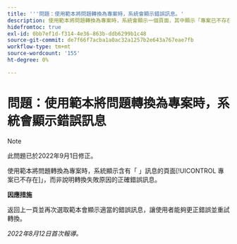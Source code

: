 ```yaml
---
title: '''問題：使用範本將問題轉換為專案時，系統會顯示錯誤訊息。'
description: 使用範本將問題轉換為專案時，系統會顯示一個頁面，其中顯示「專案已不存在」訊息，而非說明轉換失敗原因的正確錯誤訊息。
hidefromtoc: true
exl-id: 0bb7ef1d-f314-4e36-863b-ddb6299b1c48
source-git-commit: de7f66f7acba1a0ac32a1257b2e643a767eae7fb
workflow-type: tm+mt
source-wordcount: '155'
ht-degree: 0%

---
```


# 問題：使用範本將問題轉換為專案時，系統會顯示錯誤訊息

>[!NOTE]
>
>此問題已於2022年9月1日修正。

使用範本將問題轉換為專案時，系統顯示含有「 」訊息的頁面[!UICONTROL 專案已不存在]」，而非說明轉換失敗原因的正確錯誤訊息。

**因應措施**

返回上一頁並再次選取範本會顯示適當的錯誤訊息，讓使用者能夠更正錯誤並重試轉換。

_2022年8月12日首次報導。_
